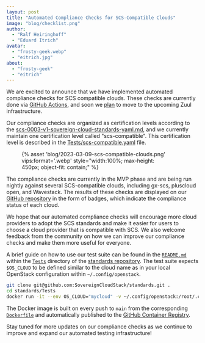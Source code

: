 ```yaml
---
layout: post
title: "Automated Compliance Checks for SCS-Compatible Clouds"
image: "blog/checklist.png"
author:
  - "Ralf Heiringhoff"
  - "Eduard Itrich"
avatar:
  - "frosty-geek.webp"
  - "eitrich.jpg"
about:
  - "frosty-geek"
  - "eitrich"
---
```


We are excited to announce that we have implemented automated compliance checks for SCS compatible clouds. These checks are currently done via [GitHub Actions](https://github.com/SovereignCloudStack/standards/tree/main/.github/workflows), and soon we [plan](https://github.com/SovereignCloudStack/issues/issues/279) to move to the upcoming Zuul infrastructure.

Our compliance checks are organized as certification levels according to the [scs-0003-v1-sovereign-cloud-standards-yaml.md](https://github.com/SovereignCloudStack/standards/blob/main/Standards/scs-0003-v1-sovereign-cloud-standards-yaml.md), and we currently maintain one certification level called "scs-compatible". This certification level is described in the [Tests/scs-compatible.yaml](https://github.com/SovereignCloudStack/standards/blob/main/Tests/scs-compatible.yaml) file.

<figure class="figure mx-auto d-block" style="width:75%">
  {% asset 'blog/2023-03-09-scs-compatible-clouds.png' vips:format='.webp' style="width:100%; max-height: 450px; object-fit: contain;" %}
</figure>

The compliance checks are currently in the MVP phase and are being run nightly against several SCS-compatible clouds, including gx-scs, pluscloud open, and Wavestack. The results of these checks are displayed on our [GitHub repository](https://github.com/SovereignCloudStack/standards) in the form of badges, which indicate the compliance status of each cloud.

We hope that our automated compliance checks will encourage more cloud providers to adopt the SCS standards and make it easier for users to choose a cloud provider that is compatible with SCS. We also welcome feedback from the community on how we can improve our compliance checks and make them more useful for everyone.

A brief guide on how to use our test suite can be found in the [`README.md`](https://github.com/SovereignCloudStack/standards/tree/main/Tests#testsuite-for-scs-standards) within the [`Tests`](https://github.com/SovereignCloudStack/standards/tree/main/Tests) directory of the [standards repository](https://github.com/SovereignCloudStack/standards). The test suite expects `$OS_CLOUD` to be defined similar to the cloud name as in your local OpenStack configuration within `~/.config/openstack`.

```bash
git clone git@github.com:SovereignCloudStack/standards.git .
cd standards/Tests
docker run -it --env OS_CLOUD="mycloud" -v ~/.config/openstack:/root/.config/openstack:ro ghcr.io/sovereigncloudstack/scs-compliance-check:main scs-compatible.yaml iaas
```

The Docker image is built on every push to `main` from the corresponding [`Dockerfile`](https://github.com/SovereignCloudStack/standards/blob/main/Tests/Dockerfile) and automatically published to the [GitHub Container Registry](https://github.com/SovereignCloudStack/standards/pkgs/container/scs-compliance-check).

Stay tuned for more updates on our compliance checks as we continue to improve and expand our automated testing infrastructure!
